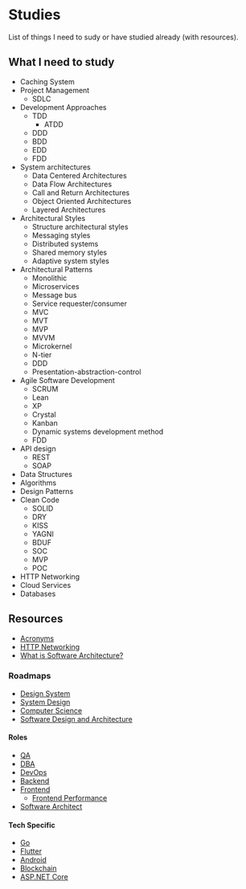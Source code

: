 # Studies

List of things I need to sudy or have studied already (with resources).

## What I need to study

- Caching System
- Project Management
  - SDLC
- Development Approaches
  - TDD
    - ATDD
  - DDD
  - BDD
  - EDD
  - FDD
- System architectures
  - Data Centered Architectures
  - Data Flow Architectures
  - Call and Return Architectures
  - Object Oriented Architectures
  - Layered Architectures
- Architectural Styles
  - Structure architectural styles
  - Messaging styles
  - Distributed systems
  - Shared memory styles
  - Adaptive system styles
- Architectural Patterns
  - Monolithic
  - Microservices
  - Message bus
  - Service requester/consumer
  - MVC
  - MVT
  - MVP
  - MVVM
  - Microkernel
  - N-tier
  - DDD
  - Presentation-abstraction-control
- Agile Software Development
  - SCRUM
  - Lean
  - XP
  - Crystal
  - Kanban
  - Dynamic systems development method
  - FDD
- API design
  - REST
  - SOAP
- Data Structures
- Algorithms
- Design Patterns
- Clean Code
  - SOLID
  - DRY
  - KISS
  - YAGNI
  - BDUF
  - SOC
  - MVP
  - POC
- HTTP Networking
- Cloud Services
- Databases

## Resources

- [Acronyms](https://blog.bitsrc.io/kiss-solid-yagni-and-other-fun-acronyms-b5d207530335)
- [HTTP Networking](https://www.youtube.com/watch?v=2JYT5f2isg4&t=319s)
- [What is Software Architecture?](https://study.com/academy/lesson/software-architecture-styles-patterns-components.html)

### Roadmaps

- [Design System](https://roadmap.sh/design-system)
- [System Design](https://roadmap.sh/system-design)
- [Computer Science](https://roadmap.sh/computer-science)
- [Software Design and Architecture](https://roadmap.sh/software-design-architecture)

#### Roles

- [QA](https://roadmap.sh/qa)
- [DBA](https://roadmap.sh/postgresql-dba)
- [DevOps](https://roadmap.sh/devops)
- [Backend](https://roadmap.sh/backend)
- [Frontend](https://roadmap.sh/frontend)
  - [Frontend Performance](https://roadmap.sh/best-practices/frontend-performance)
- [Software Architect](https://roadmap.sh/software-architect)

#### Tech Specific

- [Go](https://roadmap.sh/golang)
- [Flutter](https://roadmap.sh/flutter)
- [Android](https://roadmap.sh/android)
- [Blockchain](https://roadmap.sh/blockchain)
- [ASP.NET Core](https://roadmap.sh/aspnet-core)
